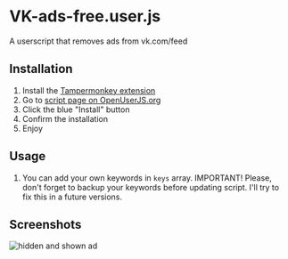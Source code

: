 # VK-ads-free.user.js

A userscript that removes ads from vk.com/feed

## Installation
1. Install the [Tampermonkey extension](https://chrome.google.com/webstore/detail/tampermonkey/dhdgffkkebhmkfjojejmpbldmpobfkfo)
2. Go to [script page on OpenUserJS.org](https://openuserjs.org/scripts/orlovskyalex/VK-ads-free)
3. Click the blue "Install" button
4. Confirm the installation
5. Enjoy

## Usage
1. You can add your own keywords in `keys` array. IMPORTANT! Please, don't forget to backup your keywords before updating script. I'll try to fix this in a future versions.

## Screenshots

![hidden and shown ad](http://i.piccy.info/i9/84466f8bdb07b61b5c8696e8e133eba5/1483047898/143017/1104307/Image_1.jpg)